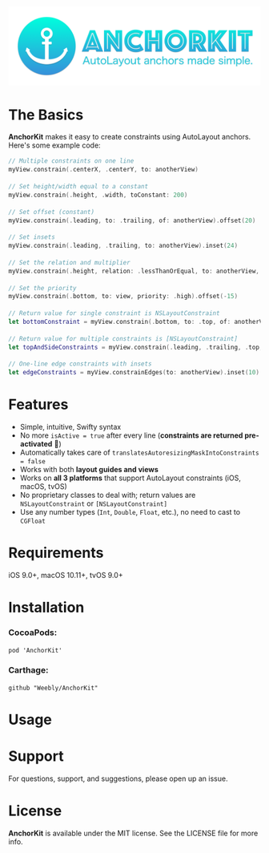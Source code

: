 
<img src="Images/AnchorKit.png" alt="AnchorKit" />

# The Basics
**AnchorKit** makes it easy to create constraints using AutoLayout anchors. Here's some example code:

````swift
// Multiple constraints on one line
myView.constrain(.centerX, .centerY, to: anotherView)

// Set height/width equal to a constant
myView.constrain(.height, .width, toConstant: 200)

// Set offset (constant)
myView.constrain(.leading, to: .trailing, of: anotherView).offset(20)

// Set insets
myView.constrain(.leading, .trailing, to: anotherView).inset(24)

// Set the relation and multiplier
myView.constrain(.height, relation: .lessThanOrEqual, to: anotherView, multiplier: 1.6)

// Set the priority
myView.constrain(.bottom, to: view, priority: .high).offset(-15)

// Return value for single constraint is NSLayoutConstraint
let bottomConstraint = myView.constrain(.bottom, to: .top, of: anotherView.layoutMarginsGuide)

// Return value for multiple constraints is [NSLayoutConstraint]
let topAndSideConstraints = myView.constrain(.leading, .trailing, .top, to: anotherView)

// One-line edge constraints with insets
let edgeConstraints = myView.constrainEdges(to: anotherView).inset(10)
````

# Features

- Simple, intuitive, Swifty syntax
- No more `isActive = true` after every line (**constraints are returned pre-activated** 🎉) 
- Automatically takes care of `translatesAutoresizingMaskIntoConstraints = false`
- Works with both **layout guides and views**
- Works on **all 3 platforms** that support AutoLayout constraints (iOS, macOS, tvOS)
- No proprietary classes to deal with; return values are `NSLayoutConstraint` or `[NSLayoutConstraint]`
- Use any number types (`Int`, `Double`, `Float`, etc.), no need to cast to `CGFloat`


# Requirements

iOS 9.0+, macOS 10.11+, tvOS 9.0+


# Installation

### CocoaPods:
````
pod 'AnchorKit'
````

### Carthage:
````
github "Weebly/AnchorKit"
````

# Usage



# Support
For questions, support, and suggestions, please open up an issue.

# License
**AnchorKit** is available under the MIT license. See the LICENSE file for more info.












